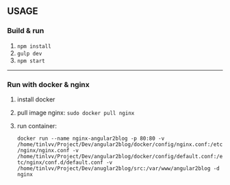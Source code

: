 ## **USAGE** ##

### **Build & run** ##

1.  `npm install`
2.  `gulp dev`
3.  `npm start`

---
### **Run with docker & nginx** ###
1.  install docker
2.  pull image nginx: `sudo docker pull nginx`
3.  run container:

    ```docker run --name nginx-angular2blog -p 80:80 -v /home/tinlvv/Project/Dev/angular2blog/docker/config/nginx.conf:/etc/nginx/nginx.conf -v /home/tinlvv/Project/Dev/angular2blog/docker/config/default.conf:/etc/nginx/conf.d/default.conf -v /home/tinlvv/Project/Dev/anuglar2blog/src:/var/www/angular2blog -d  nginx```
